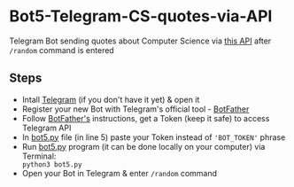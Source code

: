 # Bot5-Telegram-CS-quotes-via-API

Telegram Bot sending quotes about Computer Science via <a href="http://quotes.stormconsultancy.co.uk/api"> this API</a> after <code>/random</code> command is entered<br>

<h2>Steps</h2>
<ul>
  <li>Intall <a href="https://telegram.org/">Telegram</a> (if you don't have it yet) & open it</li>
  <li>Register your new Bot with Telegram's official tool - <a href="https://telegram.me/BotFather">BotFather</a></li>
  <li>Follow <a href="https://telegram.me/BotFather">BotFather's</a> instructions, get a Token (keep it safe) to access Telegram API</li>  
  <li>In <a href="https://github.com/DS-jr/Bot5-Telegram-CS-quotes-via-API/blob/main/bot5.py">bot5.py</a> file (in line 5) paste your Token instead of <code>'BOT_TOKEN'</code> phrase</li>
  <li>Run <a href="https://github.com/DS-jr/Bot5-Telegram-CS-quotes-via-API/blob/main/bot5.py">bot5.py</a> program (it can be done locally on your computer) via Terminal:</li>
  <code>python3 bot5.py</code><br> 
  <li>Open your Bot in Telegram & enter <code>/random</code> command</li>
</ul>
